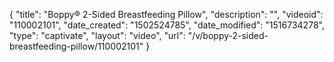 {
    "title": "Boppy&reg; 2-Sided Breastfeeding Pillow",
    "description": "",
    "videoid": "110002101",
    "date_created": "1502524785",
    "date_modified": "1516734278",
    "type": "captivate",
    "layout": "video",
    "url": "\/v\/boppy-2-sided-breastfeeding-pillow\/110002101"
}